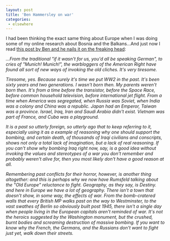 ```yaml
---
layout: post
title: 'Ben Hammersley on war'
categories:
 - elsewhere
---
```


I had been thinking the exact same thing about Europe when I was doing some of my online research about Bosnia and the Balkans...And just now I read <a href="http://www.benhammersley.com/archives/004070.html">this post by Ben and he nails it on the freaking head</a>:



<em>...From the traditional "if it wasn't for us, you'd all be speaking German", to cries of "Munich! Munich!", the warbloggers of the American Right have found all sort of new ways of invoking the old cliches. It's very tiresome.



Tiresome, yes. Because surely it's time we put WW2 in the past. It's been sixty years and two generations. I wasn't born then. My parents weren't born then. It's from a time before the transistor, before the Space Race, before common household television, before international jet flight. From a time when America was segregated, when Russia was Soviet, when India was a colony and China was a republic. Japan had an Emperor, Taiwan was a province. Israel, Iraq, Iran and Saudi Arabia didn't exist. Vietnam was part of France, and Cuba was a playground.



It is a past so utterly foreign, so utterly ago that to keep referring to it, especially using it as a example of reasoning why one should support the bombing, and certain death, of thousands of Iraqi civilians and conscripts, shows not only a total lack of imagination, but a lack of real reasoning. If you can't show why bombing Iraq right now, say, is a good idea without invoking the values and stereotypes of a war you don't remember and probably weren't alive for, then you most likely don't have a good reason at all.



Remembering past conflicts for their horror, however, is another thing altogether: and this is perhaps why we now have Rumsfeld talking about the "Old Europe" reluctance to fight. Geography, as they say, is Destiny. and here in Europe we have a lot of geography. There isn't a town that doesn't show, in some way, the effects of war. From the bomb-cratered walls that every British MP walks past on the way to Westminster, to the vast swathes of Berlin so obviously built post 1945, there isn't a single day when people living in the European capitals aren't reminded of war. It's not the heroics suggested by the Washington monument, but the crushed, burnt bodies and screaming destruction of massive bombing. If you want to know why the French, the Germans, and the Russians don't want to fight just yet, walk down their streets.</em>

